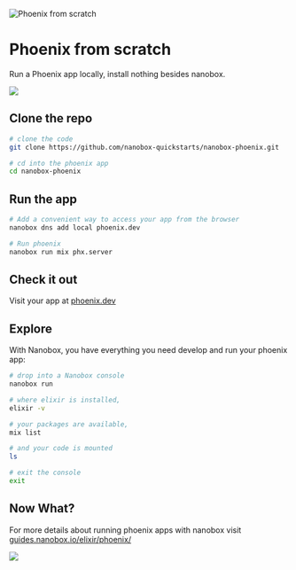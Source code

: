 ![Phoenix from scratch](https://guides.nanobox.io/assets/quickstart-icons/phoenix.png)

# Phoenix from scratch

Run a Phoenix app locally, install nothing besides nanobox.

<a href="https://nanobox.io/download"><img src="https://guides.nanobox.io/assets/quickstart-icons/download.png" /></a>


## Clone the repo

```bash
# clone the code
git clone https://github.com/nanobox-quickstarts/nanobox-phoenix.git

# cd into the phoenix app
cd nanobox-phoenix
```

## Run the app

```bash
# Add a convenient way to access your app from the browser
nanobox dns add local phoenix.dev

# Run phoenix
nanobox run mix phx.server
```

## Check it out

Visit your app at <a href="http://phoenix.dev" target="\_blank">phoenix.dev</a>

## Explore
With Nanobox, you have everything you need develop and run your phoenix app:

```bash
# drop into a Nanobox console
nanobox run

# where elixir is installed,
elixir -v

# your packages are available,
mix list

# and your code is mounted
ls

# exit the console
exit
```

## Now What?
For more details about running phoenix apps with nanobox visit [guides.nanobox.io/elixir/phoenix/](https://guides.nanobox.io/elixir/phoenix/)

<a href="https://nanobox.io"><img src="https://guides.nanobox.io/assets/quickstart-icons/footer.png" /></a>
